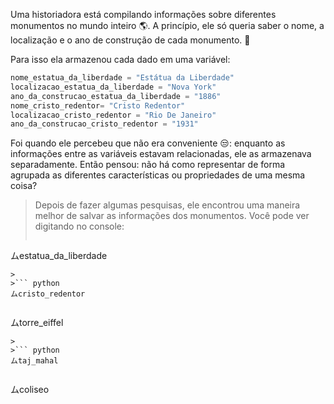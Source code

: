 Uma historiadora está compilando informações sobre diferentes monumentos no mundo inteiro :earth_americas:. A princípio, ele só queria saber o nome, a localização e o ano de construção de cada monumento. :moyai:

Para isso ela armazenou cada dado em uma variável:

``` python
nome_estatua_da_liberdade = "Estátua da Liberdade"
localizacao_estatua_da_liberdade = "Nova York"
ano_da_construcao_estatua_da_liberdade = "1886"
nome_cristo_redentor= "Cristo Redentor"
localizacao_cristo_redentor = "Rio De Janeiro"
ano_da_construcao_cristo_redentor = "1931"
```

Foi quando ele percebeu que não era conveniente :unamused:: enquanto as informações entre as variáveis ​​estavam relacionadas, ele as armazenava separadamente. Então pensou: não há como representar de forma agrupada as diferentes características ou propriedades de uma mesma coisa?


> Depois de fazer algumas pesquisas, ele encontrou uma maneira melhor de salvar as informações dos monumentos. Você pode ver digitando no console:
>
>``` python
ムestatua_da_liberdade
```
>
>``` python
ムcristo_redentor
```
>
>``` python
ムtorre_eiffel
```
>
>``` python
ムtaj_mahal
```
>
>``` python
ムcoliseo
```
